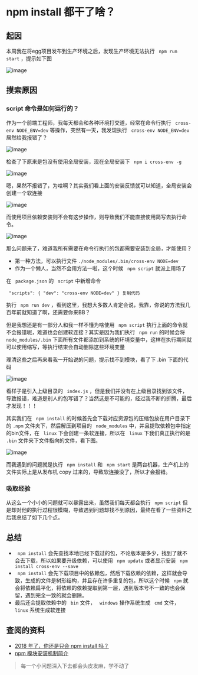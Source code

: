 # npm install 都干了啥？ #

## 起因 ##

本周我在将egg项目发布到生产环境之后，发现生产环境无法执行 ` npm run start` ，提示如下图

![image](https://user-gold-cdn.xitu.io/2019/6/5/16b253218d27bd04?imageView2/0/w/1280/h/960/ignore-error/1)

## 摸索原因 ##

### script 命令是如何运行的？ ###

作为一个前端工程师，我每天都会和各种环境打交道，经常在命令行执行 ` cross-env NODE_ENV=dev` 等操作，突然有一天，我发现执行 ` cross-env NODE_ENV=dev` 居然给我报错了？

![image](https://user-gold-cdn.xitu.io/2019/6/5/16b2532193a78f01?imageView2/0/w/1280/h/960/ignore-error/1)

检查了下原来是包没有使用全局安装，现在全局安装下 ` npm i cross-env -g`

![image](https://user-gold-cdn.xitu.io/2019/6/5/16b253218f6184c3?imageView2/0/w/1280/h/960/ignore-error/1)

嗯，果然不报错了，为啥啊？其实我们看上面的安装反馈就可以知道，全局安装会创建一个软连接

![image](https://user-gold-cdn.xitu.io/2019/6/5/16b253218f2ca5af?imageView2/0/w/1280/h/960/ignore-error/1)

而使用项目依赖安装则不会有这步操作，则导致我们不能直接使用简写去执行命令。

![image](https://user-gold-cdn.xitu.io/2019/6/5/16b253218f36d861?imageView2/0/w/1280/h/960/ignore-error/1)

那么问题来了，难道我所有需要在命令行执行的包都需要安装到全局，才能使用？

* 第一种方法，可以执行文件 `./node_modules/.bin/cross-env NODE=dev`
* 作为一个懒人，当然不会用方法一啦，这个时候 ` npm script` 就派上用场了

在 ` package.json` 的 ` script` 中新增命令

` "scripts": { "dev": "cross-env NODE=dev" } 复制代码`

执行 ` npm run dev` ，看到这里，我想大多数人肯定会说，我靠，你说的方法我几百年前就知道了啊，还需要你来BB？

但是我想还是有一部分人和我一样不懂为啥使用 ` npm script` 执行上面的命令就不会报错呢，难道也会创建软连接？其实是因为我们执行 ` npm run` 的时候会将 ` node_modules/.bin` 下面所有文件都添加到系统的环境变量中，这样在执行期间就可以使用缩写，等执行结束会自动删除这些环境变量

理清这些之后再来看我一开始说的问题，提示找不到模块，看了下 .bin 下面的代码

![image](https://user-gold-cdn.xitu.io/2019/6/5/16b2532196afbaa9?imageView2/0/w/1280/h/960/ignore-error/1)

看样子是引入上级目录的 ` index.js` ，但是我们并没有在上级目录找到该文件，导致报错，难道是别人的包写错了？当然这是不可能的，经过我不断的折腾，最后才发现！！！

其实我们在 ` npm install` 的时候首先会下载对应资源包的压缩包放在用户目录下的 `.npm` 文件夹下，然后解压到项目的 ` node_modules` 中，并且提取依赖包中指定的bin文件，在 ` linux` 下会创建一条软连接，所以在 ` linux` 下我们真正执行的是 `.bin` 文件夹下文件指向的文件，看下图。

![image](https://user-gold-cdn.xitu.io/2019/6/5/16b25321fddc855a?imageView2/0/w/1280/h/960/ignore-error/1)

而我遇到的问题就是执行 ` npm install` 和 ` npm start` 是两台机器，生产机上的文件实际上是从发布机 copy 过来的，导致软连接没了，所以才会报错。

### 吸取经验 ###

从这么一个小小的问题就可以暴露出来，虽然我们每天都会执行 ` npm script` 但是却对他的执行过程很模糊，导致遇到问题却找不到原因，最终在看了一些资料之后我总结了如下几个点。

## 总结 ##

* ` npm install` 会先查找本地已经下载过的包，不论版本是多少，找到了就不会去下载，所以如果要升级依赖，可以使用 ` npm update` 或者显示安装 ` npm install cross-env --save`
* ` npm install` 会先下载项目中的依赖包，然后下载依赖的依赖，这样就会导致，生成的文件是树形结构，并且存在许多重复的包，所以这个时候 ` npm` 就会将依赖扁平化，将依赖的依赖提取到第一层，遇到版本号不一致的也会保留，遇到完全一致的就会删除。
* 最后还会提取依赖中的 ` bin` 文件， ` windows` 操作系统生成 ` cmd` 文件， ` linux` 系统生成软连接

## 查阅的资料 ##

* [2018 年了，你还是只会 npm install 吗？]( https://juejin.im/post/5ab3f77df265da2392364341#heading-13 )
* [npm 模块安装机制简介]( https://link.juejin.im?target=http%3A%2F%2Fwww.ruanyifeng.com%2Fblog%2F2016%2F01%2Fnpm-install.html )

> 
> 
> 
> 每一个小问题深入下去都会头皮发麻，学不动了
> 
>